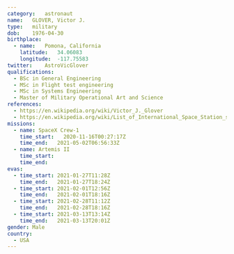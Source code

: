 ```yaml
---
category:	astronaut
name:	GLOVER, Victor J.
type:	military
dob:	1976-04-30
birthplace:
  - name:	Pomona, California
    latitude:	34.06083
    longitude:	-117.75583
twitter:	AstroVicGlover
qualifications:
  - BSc in General Engineering
  - MSc in Flight test engineering
  - MSc in Systems Engineering
  - Master of Military Operational Art and Science
references:
  - https://en.wikipedia.org/wiki/Victor_J._Glover
  - https://en.wikipedia.org/wiki/List_of_International_Space_Station_spacewalks
missions:
  - name: SpaceX Crew-1
    time_start:   2020-11-16T00:27:17Z
    time_end:	2021-05-02T06:56:33Z
  - name: Artemis II
    time_start:
    time_end:
evas:
  - time_start:	2021-01-27T11:28Z
    time_end:	2021-01-27T18:24Z
  - time_start: 2021-02-01T12:56Z
    time_end:	2021-02-01T18:16Z
  - time_start:	2021-02-28T11:12Z
    time_end:	2021-02-28T18:16Z
  - time_start:	2021-03-13T13:14Z
    time_end:	2021-03-13T20:01Z
gender:	Male
country:
  - USA
---
```

